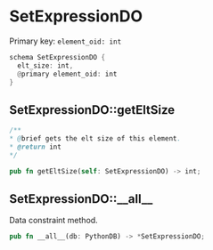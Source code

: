# SetExpressionDO

Primary key: `element_oid: int`

```rust
schema SetExpressionDO {
  elt_size: int,
  @primary element_oid: int
}
```
## SetExpressionDO::getEltSize

```java
/**
* @brief gets the elt size of this element.
* @return int
*/
```
```rust
pub fn getEltSize(self: SetExpressionDO) -> int;
```
## SetExpressionDO::\_\_all\_\_

Data constraint method.

```rust
pub fn __all__(db: PythonDB) -> *SetExpressionDO;
```
